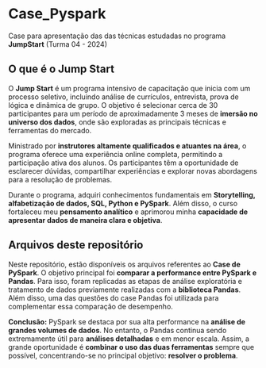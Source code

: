 # Case_Pyspark

Case para apresentação das das técnicas estudadas no programa **JumpStart** (Turma 04 - 2024)

## O que é o Jump Start

O **Jump Start** é um programa intensivo de capacitação que inicia com um processo seletivo, incluindo análise de currículos, entrevista, prova de lógica e dinâmica de grupo. 
O objetivo é selecionar cerca de 30 participantes para um período de aproximadamente 3 meses de **imersão no universo dos dados**, onde são exploradas as principais técnicas e ferramentas do mercado.

Ministrado por **instrutores altamente qualificados e atuantes na área**, o programa oferece uma experiência online completa, permitindo a participação ativa dos alunos. Os participantes têm a oportunidade de esclarecer dúvidas, compartilhar experiências e explorar novas abordagens para a resolução de problemas.

Durante o programa, adquiri conhecimentos fundamentais em **Storytelling, alfabetização de dados, SQL, Python e PySpark**. Além disso, o curso fortaleceu meu **pensamento analítico** e aprimorou minha **capacidade de apresentar dados de maneira clara e objetiva**.

## Arquivos deste repositório

Neste repositório, estão disponíveis os arquivos referentes ao **Case de PySpark**. O objetivo principal foi **comparar a performance entre PySpark e Pandas**. Para isso, foram replicadas as etapas de análise exploratória e tratamento de dados previamente realizadas com a **biblioteca Pandas**. Além disso, uma das questões do case Pandas foi utilizada para complementar essa comparação de desempenho.

**Conclusão:** PySpark se destaca por sua alta performance na **análise de grandes volumes de dados**. No entanto, o Pandas continua sendo extremamente útil para **análises detalhadas** e em menor escala. Assim, a grande oportunidade é **combinar o uso das duas ferramentas** sempre que possível, concentrando-se no principal objetivo: **resolver o problema**.

